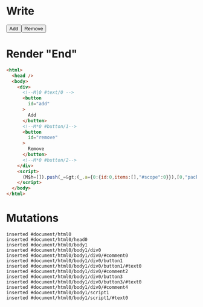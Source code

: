 # Write
  <div><!M|0 #text/0 ><button id=add>Add</button><!M*0 #button/1><button id=remove>Remove</button><!M*0 #button/2></div><script>(M$h=[]).push(_=>(_.a={0:{id:0,items:[],"#scope":0}}),[0,"packages/translator-tags/src/__tests__/fixtures/basic-push-pop-list/template.marko_0_items",0,"packages/translator-tags/src/__tests__/fixtures/basic-push-pop-list/template.marko_0_id_items",])</script>


# Render "End"
```html
<html>
  <head />
  <body>
    <div>
      <!--M|0 #text/0 -->
      <button
        id="add"
      >
        Add
      </button>
      <!--M*0 #button/1-->
      <button
        id="remove"
      >
        Remove
      </button>
      <!--M*0 #button/2-->
    </div>
    <script>
      (M$h=[]).push(_=&gt;(_.a={0:{id:0,items:[],"#scope":0}}),[0,"packages/translator-tags/src/__tests__/fixtures/basic-push-pop-list/template.marko_0_items",0,"packages/translator-tags/src/__tests__/fixtures/basic-push-pop-list/template.marko_0_id_items",])
    </script>
  </body>
</html>
```

# Mutations
```
inserted #document/html0
inserted #document/html0/head0
inserted #document/html0/body1
inserted #document/html0/body1/div0
inserted #document/html0/body1/div0/#comment0
inserted #document/html0/body1/div0/button1
inserted #document/html0/body1/div0/button1/#text0
inserted #document/html0/body1/div0/#comment2
inserted #document/html0/body1/div0/button3
inserted #document/html0/body1/div0/button3/#text0
inserted #document/html0/body1/div0/#comment4
inserted #document/html0/body1/script1
inserted #document/html0/body1/script1/#text0
```